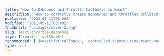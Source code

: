 ```yaml
---
title: "How to Debounce and Throttle Callbacks in React"
description: "How to correctly create debounced and throttled callbacks in React using useMemo() hook."
published: "2021-05-11T08:00Z"
modified: "2021-05-11T08:00Z"
thumbnail: "./images/cover-2.png"
slug: react-throttle-debounce
tags: ['react', 'callback']
recommended: ['javascript-callback', 'controlled-inputs-using-react-hooks']
type: post
---
```


